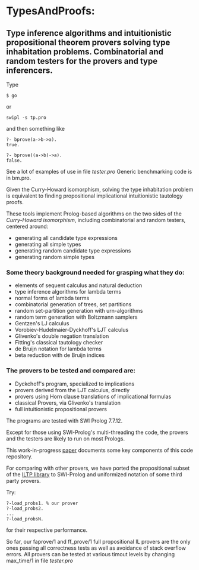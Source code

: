 # TypesAndProofs:

## Type inference algorithms and intuitionistic propositional theorem provers solving type inhabitation problems. Combinatorial and random testers for the provers and type inferencers.

Type

```
$ go
```

or

```
swipl -s tp.pro
```
and then something like

```
?- bprove(a->b->a).
true.
```

```
?- bprove((a->b)->a).
false.
```

See a lot of examples of use in file *tester.pro*
Generic benchmarking code is in bm.pro.

Given the Curry-Howard isomorphism, solving the type inhabitation problem is equivalent to finding propositional implicational intuitionistic tautology proofs.

These tools implement Prolog-based algorithms on the two sides of the *Curry-Howard isomorphism*, including combinatorial and random testers, centered around:

- generating all candidate type expressions
- generating all simple types
- generating random candidate type expressions
- generating random simple types

### Some theory background needed for grasping what they do:

- elements of sequent calculus and natural deduction
- type inference algorithms for lambda terms
- normal forms of lambda terms
- combinatorial generation of trees, set partitions
- random set-partition generation with urn-algorithms 
- random term generation with Boltzmann samplers
- Gentzen's LJ calculus
- Vorobiev-Hudelmaier-Dyckhoff's LJT calculus
- Glivenko's double negation translation
- Fitting's classical tautology checker
- de Bruijn notation for lambda terms
- beta reduction with de Bruijn indices


### The provers to be tested and compared are:

- Dyckchoff's program, specialized to implications
- provers derived from the LJT calculus, directly
- provers using Horn clause translations of implicational formulas
- classical Provers, via Glivenko's translation
- full intuitionistic propositional provers

The programs are tested with SWI Prolog 7.7.12.

Except for those using SWI-Prolog's multi-threading the code, the provers and the testers are likely to run on most Prologs.

This work-in-progress [paper](https://github.com/ptarau/TypesAndProofs/tree/master/docs/iprover.pdf) documents some key components of this code repository.

For comparing with other provers, we have ported the propositional subset of the [ILTP library]( http://www.iltp.de/ ) to SWI-Prolog and uniformized notation of some third party provers.

Try:

```
?-load_probs1. % our prover
?-load_probs2.
...
?-load_probsN.
```

for their respective performance.

So far, our faprove/1 and ff_prove/1 full propositional IL provers are the only ones passing all correctness tests as well as avoidance of stack overflow errors.
All provers can be tested at various timout levels by changing max_time/1 in file *tester.pro*


